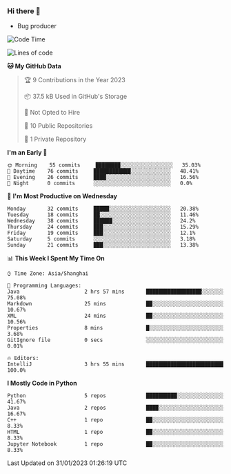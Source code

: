 ### Hi there 👋
* Bug producer
<!--START_SECTION:waka-->
![Code Time](http://img.shields.io/badge/Code%20Time-867%20hrs%2033%20mins-blue)

![Lines of code](https://img.shields.io/badge/From%20Hello%20World%20I%27ve%20Written-39%20Thousand%20lines%20of%20code-blue)

**🐱 My GitHub Data** 

> 🏆 9 Contributions in the Year 2023
 > 
> 📦 37.5 kB Used in GitHub's Storage 
 > 
> 🚫 Not Opted to Hire
 > 
> 📜 10 Public Repositories 
 > 
> 🔑 1 Private Repository 
 > 
**I'm an Early 🐤** 

```text
🌞 Morning    55 commits     ████████░░░░░░░░░░░░░░░░░   35.03% 
🌆 Daytime    76 commits     ████████████░░░░░░░░░░░░░   48.41% 
🌃 Evening    26 commits     ████░░░░░░░░░░░░░░░░░░░░░   16.56% 
🌙 Night      0 commits      ░░░░░░░░░░░░░░░░░░░░░░░░░   0.0%

```
📅 **I'm Most Productive on Wednesday** 

```text
Monday       32 commits     █████░░░░░░░░░░░░░░░░░░░░   20.38% 
Tuesday      18 commits     ██░░░░░░░░░░░░░░░░░░░░░░░   11.46% 
Wednesday    38 commits     ██████░░░░░░░░░░░░░░░░░░░   24.2% 
Thursday     24 commits     ███░░░░░░░░░░░░░░░░░░░░░░   15.29% 
Friday       19 commits     ███░░░░░░░░░░░░░░░░░░░░░░   12.1% 
Saturday     5 commits      ░░░░░░░░░░░░░░░░░░░░░░░░░   3.18% 
Sunday       21 commits     ███░░░░░░░░░░░░░░░░░░░░░░   13.38%

```


📊 **This Week I Spent My Time On** 

```text
⌚︎ Time Zone: Asia/Shanghai

💬 Programming Languages: 
Java                     2 hrs 57 mins       ██████████████████░░░░░░░   75.08% 
Markdown                 25 mins             ██░░░░░░░░░░░░░░░░░░░░░░░   10.67% 
XML                      24 mins             ██░░░░░░░░░░░░░░░░░░░░░░░   10.56% 
Properties               8 mins              █░░░░░░░░░░░░░░░░░░░░░░░░   3.68% 
GitIgnore file           0 secs              ░░░░░░░░░░░░░░░░░░░░░░░░░   0.01%

🔥 Editors: 
IntelliJ                 3 hrs 55 mins       █████████████████████████   100.0%

```

**I Mostly Code in Python** 

```text
Python                   5 repos             ██████████░░░░░░░░░░░░░░░   41.67% 
Java                     2 repos             ████░░░░░░░░░░░░░░░░░░░░░   16.67% 
C++                      1 repo              ██░░░░░░░░░░░░░░░░░░░░░░░   8.33% 
HTML                     1 repo              ██░░░░░░░░░░░░░░░░░░░░░░░   8.33% 
Jupyter Notebook         1 repo              ██░░░░░░░░░░░░░░░░░░░░░░░   8.33%

```



 Last Updated on 31/01/2023 01:26:19 UTC
<!--END_SECTION:waka-->
